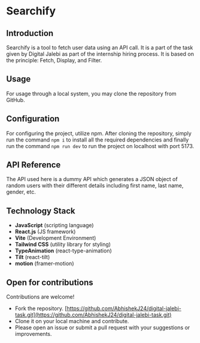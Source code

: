 # Searchify

## Introduction

Searchify is a tool to fetch user data using an API call. It is a part of the task given by Digital Jalebi as part of the internship hiring process. It is based on the principle: Fetch, Display, and Filter.

## Usage

For usage through a local system, you may clone the repository from GitHub.

## Configuration

For configuring the project, utilize npm. After cloning the repository, simply run the command `npm i` to install all the required dependencies and finally run the command `npm run dev` to run the project on localhost with port 5173.

## API Reference

The API used here is a dummy API which generates a JSON object of random users with their different details including first name, last name, gender, etc.

## Technology Stack

- **JavaScript** (scripting language)
- **React.js** (JS framework)
- **Vite** (Development Environment)
- **Tailwind CSS** (utility library for styling)
- **TypeAnimation** (react-type-animation)
- **Tilt** (react-tilt)
- **motion** (framer-motion)

## Open for contributions

Contributions are welcome!

- Fork the repository.
  [https://github.com/AbhishekJ24/digital-jalebi-task.git](https://github.com/AbhishekJ24/digital-jalebi-task.git)
- Clone it on your local machine and contribute.
- Please open an issue or submit a pull request with your suggestions or improvements.

